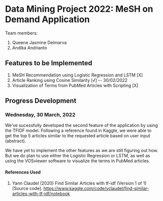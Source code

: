 # Data Mining Project 2022: MeSH on Demand Application 

Team members: 
1. Queene Jasmine Delmarva 
2. Andika Andrianto 

## Features to be Implemented 
1. MeSH Recommendation using Logistic Regression and LSTM [X]
2. Article Ranking using Cosine Similarity [√] -- 30/02/2022
3. Visualization of Terms from PubMed Articles with Scripting [X]

## Progress Development 
### Wednesday, 30 March, 2022 
We've sucessfully developed the second feature of the application by using the TFIDF model. Following a reference found in Kaggle, we were able to get the top 5 articles similar to the requested article based on user input (abstract). 

We have yet to implement the other features as we are still figuring out how. But we do plan to use either the Logistic Regression or LSTM, as well as using the VOSviewer software to visualize the terms in PubMed articles. 


#### References Used 
1. Yann Claudel (2020) Find Similar Articles with tf-idf (Version 1 of 1) [Source code]. https://www.kaggle.com/code/yclaudel/find-similar-articles-with-tf-idf/notebook
